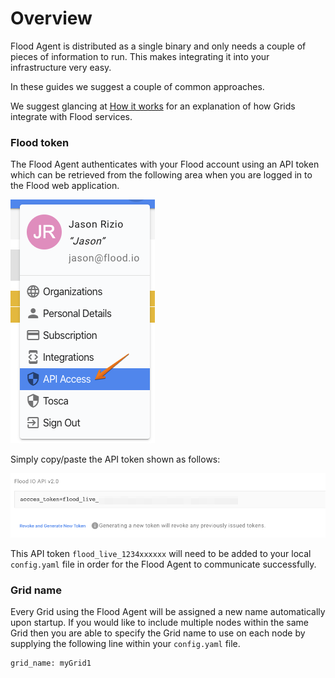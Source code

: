 # Overview

Flood Agent is distributed as a single binary and only needs a couple of pieces of information to run. This makes integrating it into your infrastructure very easy.

In these guides we suggest a couple of common approaches.

We suggest glancing at [How it works](../how-it-works.md) for an explanation of how Grids integrate with Flood services.

### Flood token

The Flood Agent authenticates with your Flood account using an API token which can be retrieved from the following area when you are logged in to the Flood web application.

![Using the API Access menu link with the Flood application - you are able to get the API token.](../.gitbook/assets/image%20%284%29.png)

Simply copy/paste the API token shown as follows:

![](../.gitbook/assets/image%20%285%29.png)

This API token `flood_live_1234xxxxxx` will need to be added to your local `config.yaml` file in order for the Flood Agent to communicate successfully.

### Grid name

Every Grid using the Flood Agent will be assigned a new name automatically upon startup. If you would like to include multiple nodes within the same Grid then you are able to specify the Grid name to use on each node by supplying the following line within your `config.yaml` file.

```text
grid_name: myGrid1
```

